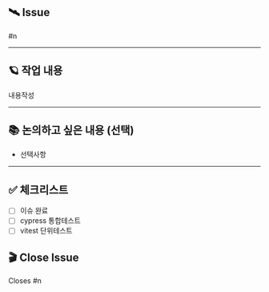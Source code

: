 ## 🛰️ Issue
#n

---

## 🪐 작업 내용
내용작성

---

## 📚 논의하고 싶은 내용 (선택)
- 선택사항

---

## ✅ 체크리스트
- [ ] 이슈 완료
- [ ] cypress 통합테스트
- [ ] vitest 단위테스트

## 🎬 Close Issue
Closes #n
